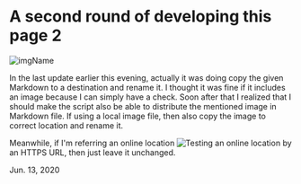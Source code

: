 # A second round of developing this page 2
![imgName](https://mvfki.github.io/blog/coding/images/2.jpg)

In the last update earlier this evening, actually it was doing copy the given Markdown to a destination and rename it. I thought it was fine if it includes an image because I can simply have a check. Soon after that I realized that I should make the script also be able to distribute the mentioned image in Markdown file. If using a local image file, then also copy the image to correct location and rename it.  

Meanwhile, if I'm referring an online location ![Testing an online location](https://docs.python.org/3/_static/py.png) by an HTTPS URL, then just leave it unchanged.

Jun. 13, 2020
